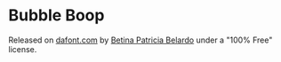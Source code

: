 # Bubble Boop
Released on [dafont.com](https://www.dafont.com/bubble-boop.font) by [Betina Patricia Belardo](https://www.dafont.com/betina-patricia-belardo.d10042) under a "100% Free" license.
